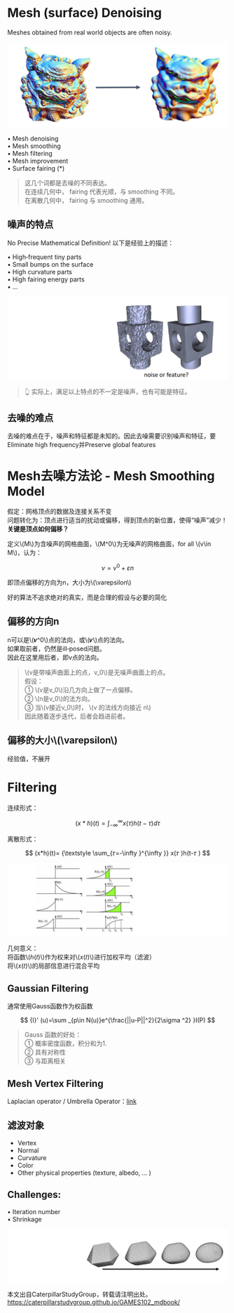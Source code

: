 # Mesh (surface) Denoising    

Meshes obtained from real world objects are often noisy.    

![](../assets/去躁2.png)    

• Mesh denoising    
• Mesh smoothing    
• Mesh filtering     
• Mesh improvement     
• Surface fairing (*)    

> 这几个词都是去噪的不同表达。    
在连续几何中， fairing 代表光顺，与 smoothing 不同。   
在离散几何中， fairing 与 smoothing 通用。     

## 噪声的特点   

No Precise Mathematical Definition! 以下是经验上的描述：     

• High‐frequent tiny parts     
• Small bumps on the surface     
• High curvature parts    
• High fairing energy parts   
• …    

![](../assets/去躁3.png)    
> &#x1F446; 实际上，满足以上特点的不一定是噪声，也有可能是特征。  

## 去噪的难点

去噪的难点在于，噪声和特征都是未知的。因此去噪需要识别噪声和特征，要Eliminate high frequency并Preserve global features    

# Mesh去噪方法论 - Mesh Smoothing Model

假定：网格顶点的数据及连接关系不变    
问题转化为：顶点进行适当的扰动或偏移，得到顶点的新位置，使得“噪声”减少！**关键是顶点如何偏移？**    

定义\\(M\\)为含噪声的网格曲面，\\(M^0\\)为无噪声的网格曲面，for all \\(v\in M\\)，认为：  

$$
v=v^0+\varepsilon n
$$    

即顶点偏移的方向为n，大小为\\(\varepsilon\\)

好的算法不追求绝对的真实，而是合理的假设与必要的简化   

## 偏移的方向n    

n可以是\\(𝒗^0\\)点的法向，或\\(𝒗\\)点的法向。  
如果取前者，仍然是ill‐posed问题。  
因此在这里用后者，即v点的法向。 

> \\(v是带噪声曲面上的点，v_0\\)是无噪声曲面上的点。    
假设：   
① \\(v是v_0\\)沿几方向上做了一点偏移。    
② \\(n是v_0\\)的法方向。   
③ 当\\(v接近v_0\\)时， \\(v 的法线方向接近 n\\)    
因此随着逐步迭代，后者会趋进前者。  

## 偏移的大小\\(\varepsilon\\)

经验值，不展开

# Filtering   

连续形式：  

$$
(x*h)(t)=\int_{-\infty }^{\infty } x(\tau )h(t-\tau )d\tau
$$

离散形式：  

$$
(x*h)(t)= {\textstyle \sum_{𝜏=-\infty }^{\infty }}  x(𝜏 )h(t-𝜏 )
$$

![](../assets/去躁7.png)    

几何意义：  
将函数\\(ℎ(𝑡)\\)作为权来对\\(𝑥(𝑡)\\)进行加权平均（滤波）    
将\\(𝑥(𝑡)\\)的局部信息进行混合平均    

## Gaussian Filtering    

通常使用Gauss函数作为权函数   

$$
{I}' (u)=\sum _{p\in N(u)}e^{\frac{||u-P||^2}{2\sigma ^2} }I(P)
$$

> Gauss 函数的好处：   
① 概率密度函数，积分和为1.     
② 具有对称性    
③ 与距离相关    

## Mesh Vertex Filtering

Laplacian operator / Umbrella Operator：[link](../LaplacianCoordinates/LocalLaplacianSmoothing.md)    


## 滤波对象    

* Vertex   
* Normal   
* Curvature    
* Color   
* Other physical properties (texture, albedo, … )     

## Challenges:    

• Iteration number   
• Shrinkage      

![](../assets/去躁12.png)   

本文出自CaterpillarStudyGroup，转载请注明出处。
https://caterpillarstudygroup.github.io/GAMES102_mdbook/  
